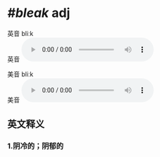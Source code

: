 # ***\#bleak*** adj
英音 bliːk  
英音
<audio src="./media/bleak1_AAC.aac" controls="controls"></audio>

美音 bliːk  
美音
<audio src="./media/bleak2_AAC.aac" controls="controls"></audio>



  

英文释义
---
### 1.**阴冷的；阴郁的**  



